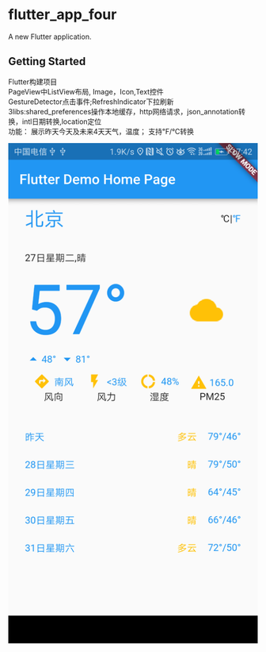 # flutter_app_four

A new Flutter application.

## Getting Started

Flutter构建项目<br>
PageView中ListView布局, Image，Icon,Text控件<br>
GestureDetector点击事件;RefreshIndicator下拉刷新<br>
3libs:shared_preferences操作本地缓存，http网络请求，json_annotation转换，intl日期转换,location定位<br>
功能： 展示昨天今天及未来4天天气，温度； 支持℉/℃转换<br>

![Alt text](assets/Screenshot_20180327-174213.png)
